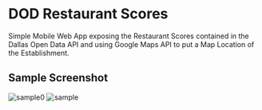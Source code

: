 # DOD Restaurant Scores
Simple Mobile Web App exposing the Restaurant Scores contained in the Dallas Open Data API and using Google Maps API to put a Map Location of the Establishment.

## Sample Screenshot
![sample0](https://user-images.githubusercontent.com/11010268/37804267-7f9680d2-2e01-11e8-8c07-aa5e5dc6ca32.PNG)
![sample](https://user-images.githubusercontent.com/11010268/37804135-ed9e4214-2e00-11e8-9511-634d9da8bb0d.PNG)
